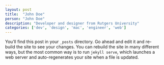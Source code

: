 ```yaml
---
layout: post
title:  "John Doe"
person: "John Doe"
description: "Developer and designer from Rutgers University"
categories: ['dev', 'design', 'mac', 'engineer', 'web']
---
```


You’ll find this post in your `_posts` directory. Go ahead and edit it and re-build the site to see your changes. You can rebuild the site in many different ways, but the most common way is to run `jekyll serve`, which launches a web server and auto-regenerates your site when a file is updated.
